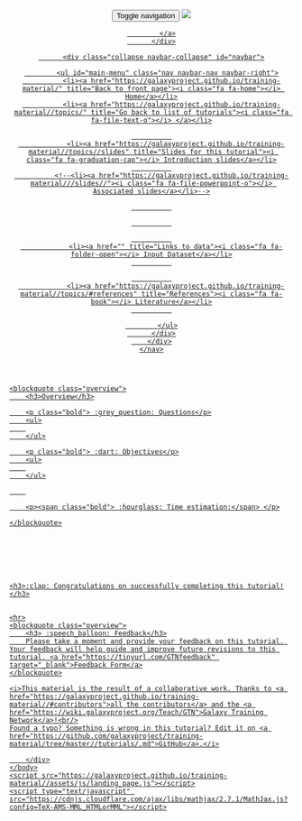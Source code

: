 <!doctype html>
<html>
    <head>
        <meta charset="utf-8">
        <meta http-equiv="X-UA-Compatible" content="chrome=1">
        <title>Galaxy Training!</title>
        <link media="all" href="https://netdna.bootstrapcdn.com/bootstrap/3.2.0/css/bootstrap.min.css" rel="stylesheet">
        <link rel="stylesheet" href="https://galaxyproject.github.io/training-material//assets/css/landing_page.css">
        <link rel="stylesheet" href="https://galaxyproject.github.io/training-material//assets/css/tutorial.css">
        <link rel="stylesheet" href="https://galaxyproject.github.io/training-material//assets/css/font-awesome.css">
        <link rel="stylesheet" href="https://galaxyproject.github.io/training-material//assets/css/syntax_highlighting.css">
        <meta name="viewport" content="width=device-width">
    </head>
    <body>
        <div class="wrapper">
            


<header>
    <nav class="navbar navbar-default navbar-fixed-top" role="navigation">
        <div class="container-fluid">
          <div class="navbar-header">
            <button type="button" class="navbar-toggle" data-toggle="collapse" data-target="#navbar">
              <span class="sr-only">Toggle navigation</span>
              <span class="icon-bar"></span>
              <span class="icon-bar"></span>
              <span class="icon-bar"></span>
              <span class="icon-bar"></span>
              <span class="icon-bar"></span>
              <span class="icon-bar"></span>
            </button>
            <a id="site-title" class="navbar-brand" href="https://wiki.galaxyproject.org/Teach/GTN">
              <img class="pull-left img-responsive" src="https://galaxyproject.github.io/training-material///assets/images/GTN.png">
            </a>
            <a id="site-title" class="navbar-brand name-holder" href="https://galaxyproject.github.io/training-material//topics//tutorials/">
              
            </a>
          </div>

          <div class="collapse navbar-collapse" id="navbar">

            <ul id="main-menu" class="nav navbar-nav navbar-right">
              <li><a href="https://galaxyproject.github.io/training-material/" title="Back to front page"><i class="fa fa-home"></i> Home</a></li>
              <li><a href="https://galaxyproject.github.io/training-material//topics/" title="Go back to list of tutorials"><i class="fa fa-file-text-o"></i> </a></li>

              
                <li><a href="https://galaxyproject.github.io/training-material//topics//slides" title="Slides for this tutorial"><i class="fa fa-graduation-cap"></i> Introduction slides</a></li>
              
              <!--<li><a href="https://galaxyproject.github.io/training-material///slides//"><i class="fa fa-file-powerpoint-o"></i> Associated slides</a></li>-->

              

              

              
                <li><a href="" title="Links to data"><i class="fa fa-folder-open"></i> Input Dataset</a></li>
              

              
                <li><a href="https://galaxyproject.github.io/training-material//topics/#references" title="References"><i class="fa fa-book"></i> Literature</a></li>
              

            </ul>
          </div>
        </div>
    </nav>
</header>

<section class="tutorial">
    <h1></h1>

    <blockquote class="overview">
        <h3>Overview</h3>

        <p class="bold"> :grey_question: Questions</p>
        <ul>
        
        </ul>

        <p class="bold"> :dart: Objectives</p>
        <ul>
        
        </ul>

        

        <p><span class="bold"> :hourglass: Time estimation:</span> </p>

    </blockquote>



    

    

    <h3>:clap: Congratulations on successfully completing this tutorial!</h3>


    <hr>
    <blockquote class="overview">
        <h3> :speech_balloon: Feedback</h3>
        Please take a moment and provide your feedback on this tutorial. Your feedback will help guide and improve future revisions to this tutorial. <a href="https://tinyurl.com/GTNfeedback" target="_blank">Feedback Form</a>
    </blockquote>

    <i>This material is the result of a collaborative work. Thanks to <a href="https://galaxyproject.github.io/training-material//#contributors">all the contributors</a> and the <a href="https://wiki.galaxyproject.org/Teach/GTN">Galaxy Training Network</a>!<br/>
    Found a typo? Something is wrong in this tutorial? Edit it on <a href="https://github.com/galaxyproject/training-material/tree/master//tutorials/.md">GitHub</a>.</i>
</section>

        </div>
    </body>
    <script src="https://galaxyproject.github.io/training-material//assets/js/landing_page.js"></script>
    <script type="text/javascript" src="https://cdnjs.cloudflare.com/ajax/libs/mathjax/2.7.1/MathJax.js?config=TeX-AMS-MML_HTMLorMML"></script>
</html>
